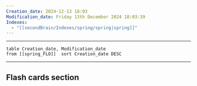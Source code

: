 ```yaml
---
Creation_date: 2024-12-13 18:03
Modification_date: Friday 13th December 2024 18:03:39
Indexes:
  - "[[secondBrain/Indexes/spring/spring|spring]]"
---
```


----



```dataview
table Creation_date, Modification_date
from [[spring_FLO]]  sort Creation_date DESC
```























---
## Flash cards section
